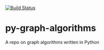 [![Build Status](https://travis-ci.com/deanagan/py-graph-algorithms.svg?branch=master)](https://travis-ci.com/deanagan/py-graph-algorithms)


# py-graph-algorithms
A repo on graph algorithms written in Python
